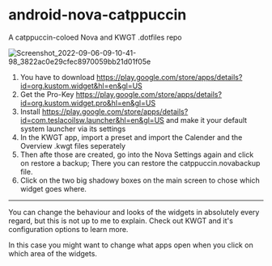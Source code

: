 # android-nova-catppuccin
A catppuccin-coloed Nova and KWGT .dotfiles repo

![Screenshot_2022-09-06-09-10-41-98_3822ac0e29cfec8970059bb21d01f05e](https://user-images.githubusercontent.com/38812603/188569761-973a9bae-8cfc-43d0-b6fb-9e305470ec81.jpg)



1. You have to download https://play.google.com/store/apps/details?id=org.kustom.widget&hl=en&gl=US
2. Get the Pro-Key https://play.google.com/store/apps/details?id=org.kustom.widget.pro&hl=en&gl=US
3. Install https://play.google.com/store/apps/details?id=com.teslacoilsw.launcher&hl=en&gl=US and make it your default system launcher via its settings
4. In the KWGT app, import a preset and import the Calender and the Overview .kwgt files seperately
5. Then afte those are created, go into the Nova Settings again and click on restore a backup; There you can restore the catppuccin.novabackup file.
6. Click on the two big shadowy boxes on the main screen to chose which widget goes where.

___
You can change the behaviour and looks of the widgets in absolutely every regard, but this is not up to me to explain. Check out KWGT and it's configuration options to learn more.

In this case you might want to change what apps open when you click on which area of the widgets.
